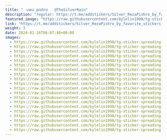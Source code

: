 ```yaml
---
title: "ㅤ𝗎𝗐𝗎 𝗉𝗂𝗌𝗁𝗋𝗈   @TheSilverRain"
description: "regular: https://t.me/addstickers/Silver_RezaPishro_by_favorite_stickers_bot"
featured_image: "https://raw.githubusercontent.com/kylelin1998/tg-sticker-spreading-worldwide-images/main/img/2d15e1f0-b508-4454-975e-522b6ec806d8.jpg"
link: "https://t.me/addstickers/Silver_RezaPishro_by_favorite_stickers_bot"
weight: 3
date: 2024-01-16T06:07:48+08:00
images:
  - https://raw.githubusercontent.com/kylelin1998/tg-sticker-spreading-worldwide-images/main/img/2d15e1f0-b508-4454-975e-522b6ec806d8.jpg
  - https://raw.githubusercontent.com/kylelin1998/tg-sticker-spreading-worldwide-images/main/img/21a4c199-79f3-48ff-bc54-a0cb5d3bbcab.jpg
  - https://raw.githubusercontent.com/kylelin1998/tg-sticker-spreading-worldwide-images/main/img/dbf455ac-623e-43d4-b5d7-8d57491d3bfa.jpg
  - https://raw.githubusercontent.com/kylelin1998/tg-sticker-spreading-worldwide-images/main/img/b920b1df-2015-4fd3-a629-fd283c5b7da2.jpg
  - https://raw.githubusercontent.com/kylelin1998/tg-sticker-spreading-worldwide-images/main/img/521682a8-a6f9-4d08-a809-9fdaf416f8e3.jpg
  - https://raw.githubusercontent.com/kylelin1998/tg-sticker-spreading-worldwide-images/main/img/30f37aa6-da42-44f1-8053-86e738164247.jpg
  - https://raw.githubusercontent.com/kylelin1998/tg-sticker-spreading-worldwide-images/main/img/375cdbd6-4bb3-41ff-9acd-94ed6aa3a169.jpg
  - https://raw.githubusercontent.com/kylelin1998/tg-sticker-spreading-worldwide-images/main/img/278ee38d-e3b9-4432-938c-e3ff74214cf9.jpg
  - https://raw.githubusercontent.com/kylelin1998/tg-sticker-spreading-worldwide-images/main/img/d2946d96-3e68-49b8-ad55-b7d956fa948e.jpg
  - https://raw.githubusercontent.com/kylelin1998/tg-sticker-spreading-worldwide-images/main/img/4c66f082-8722-4041-a860-8b6105dd0d3a.jpg
  - https://raw.githubusercontent.com/kylelin1998/tg-sticker-spreading-worldwide-images/main/img/52bf6c8f-c941-4b15-8734-ac014f87dd58.jpg
  - https://raw.githubusercontent.com/kylelin1998/tg-sticker-spreading-worldwide-images/main/img/8e3c3b46-787a-49ab-a4b2-6155b22f3fca.jpg
  - https://raw.githubusercontent.com/kylelin1998/tg-sticker-spreading-worldwide-images/main/img/cc724424-4c15-4505-ac63-a1e19657b6d4.jpg
  - https://raw.githubusercontent.com/kylelin1998/tg-sticker-spreading-worldwide-images/main/img/f294550d-336d-475e-8568-56866e58b770.jpg
  - https://raw.githubusercontent.com/kylelin1998/tg-sticker-spreading-worldwide-images/main/img/f0e60a03-4e26-43e5-9484-d3ebabcd966a.jpg
  - https://raw.githubusercontent.com/kylelin1998/tg-sticker-spreading-worldwide-images/main/img/3500f1d7-d1eb-478d-bbd0-64a1615bd0e4.jpg
  - https://raw.githubusercontent.com/kylelin1998/tg-sticker-spreading-worldwide-images/main/img/797a2c39-1928-4e0e-9e8e-0b7313744868.jpg
  - https://raw.githubusercontent.com/kylelin1998/tg-sticker-spreading-worldwide-images/main/img/059faa00-ef3a-4ef4-ad1d-0e80cb7838fd.jpg
  - https://raw.githubusercontent.com/kylelin1998/tg-sticker-spreading-worldwide-images/main/img/783a15d5-9ec7-4bb8-b065-9936cbfbe6de.jpg
  - https://raw.githubusercontent.com/kylelin1998/tg-sticker-spreading-worldwide-images/main/img/b49d68ef-d50a-4741-b3ce-46ade5fe72ad.jpg
---
```

